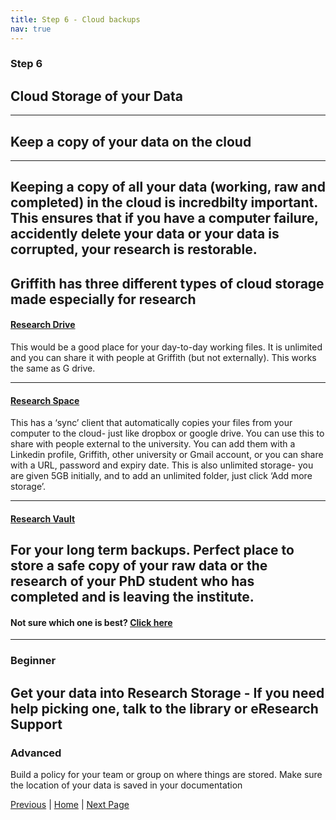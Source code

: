```yaml
---
title: Step 6 - Cloud backups
nav: true
---
```



### Step 6
## Cloud Storage of your Data
---
## Keep a copy of your data on the cloud
---
Keeping a copy of all your data (working, raw and completed) in the cloud is incredbilty important. This ensures that if you have a computer failure, accidently delete your data or your data is corrupted, your research is restorable. 
---
Griffith has three different types of cloud storage made especially for research
---
#### [Research Drive](https://research-storage.griffith.edu.au/drive/)

This would be a good place for your day-to-day working files. It is unlimited and you can share it with people at Griffith (but not externally). This works the same as G drive.

---
#### [Research Space](https://research-storage.griffith.edu.au/space/manual/)

This has a ‘sync’ client that automatically copies your files from your computer to the cloud- just like dropbox or google drive. 
You can use this to share with people external to the university. You can add them with a Linkedin profile, Griffith, other university or Gmail account, or you can share with a URL, password and expiry date. This is also unlimited storage- you are given 5GB initially, and to add an unlimited folder, just click ‘Add more storage’. 

---
#### [Research Vault](https://research-storage.griffith.edu.au/vault/)

For your long term backups. Perfect place to store a safe copy of your raw data or the research of your PhD student who has completed and is leaving the institute.
---

#### Not sure which one is best? [Click here](https://research-storage.griffith.edu.au/compare)

---
### Beginner

Get your data into Research Storage - If you need help picking one, talk to the library or eResearch Support 
---
### Advanced

Build a policy for your team or group on where things are stored. Make sure the location of your data is saved in your documentation 

[Previous](https://guereslib.github.io/Reproducible-Research-Things/Step5Version) | [Home](https://guereslib.github.io/Reproducible-Research-Things/)  | [Next Page](https://guereslib.github.io/Reproducible-Research-Things/Step7CompSecurity)
